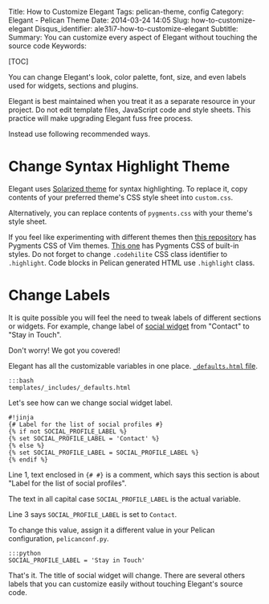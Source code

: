 Title: How to Customize Elegant
Tags: pelican-theme, config
Category: Elegant - Pelican Theme
Date: 2014-03-24 14:05
Slug: how-to-customize-elegant
Disqus_identifier: ale31i7-how-to-customize-elegant
Subtitle:
Summary: You can customize every aspect of Elegant without touching the source code
Keywords:

[TOC]

You can change Elegant's look, color palette, font, size, and even labels used
for widgets, sections and plugins.

Elegant is best maintained when you treat it as a separate resource in your
project. Do not edit template files, JavaScript code and style sheets. This
practice will make upgrading Elegant fuss free process.

Instead use following recommended ways.

# Change Syntax Highlight Theme

Elegant uses [Solarized theme](http://ethanschoonover.com/solarized) for syntax
highlighting. To replace it, copy contents of your preferred theme's CSS style
sheet into `custom.css`.

Alternatively, you can replace contents of `pygments.css` with your theme's
style sheet.

If you feel like experimenting with different themes then [this
repository](https://github.com/uraimo/pygments-vimstyles) has Pygments CSS of
Vim themes. [This one](https://github.com/richleland/pygments-css) has Pygments
CSS of built-in styles. Do not forget to change `.codehilite` CSS class
identifier to `.highlight`. Code blocks in Pelican generated HTML use
`.highlight` class.

# Change Labels

It is quite possible you will feel the need to tweak labels of different
sections or widgets. For example, change label of [social
widget](/how-to-display-your-social-media-profiles) from "Contact" to "Stay in
Touch".

Don't worry! We got you covered!

Elegant has all the customizable variables in one place. [`_defaults.html`
file](https://github.com/Pelican-Elegant/elegant/blob/master/templates/_includes/_defaults.html).

    :::bash
    templates/_includes/_defaults.html

Let's see how can we change social widget label.

    #!jinja
    {# Label for the list of social profiles #}
    {% if not SOCIAL_PROFILE_LABEL %}
    {% set SOCIAL_PROFILE_LABEL = 'Contact' %}
    {% else %}
    {% set SOCIAL_PROFILE_LABEL = SOCIAL_PROFILE_LABEL %}
    {% endif %}

Line 1, text enclosed in `{# #}` is a comment, which says this section is about
"Label for the list of social profiles".

The text in all capital case `SOCIAL_PROFILE_LABEL` is the actual variable.

Line 3 says `SOCIAL_PROFILE_LABEL` is set to `Contact`.

To change this value, assign it a different value in your Pelican
configuration, `pelicanconf.py`.

    :::python
    SOCIAL_PROFILE_LABEL = 'Stay in Touch'

That's it. The title of social widget will change. There are several others
labels that you can customize easily without touching Elegant's source code.
